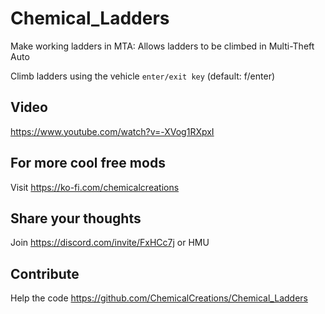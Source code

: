 # Chemical_Ladders

Make working ladders in MTA: Allows ladders to be climbed in Multi-Theft Auto

Climb ladders using the vehicle `enter/exit key` (default: f/enter)

## Video

https://www.youtube.com/watch?v=-XVog1RXpxI

## For more cool free mods

Visit https://ko-fi.com/chemicalcreations

## Share your thoughts

Join https://discord.com/invite/FxHCc7j or HMU

## Contribute

Help the code https://github.com/ChemicalCreations/Chemical_Ladders
